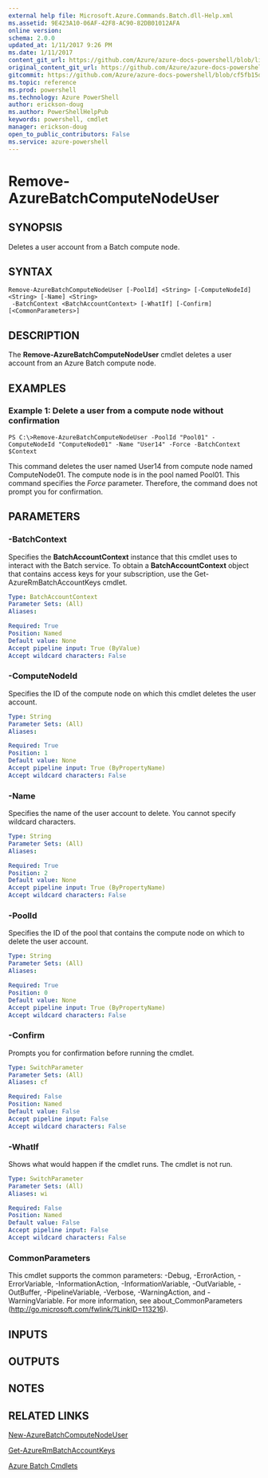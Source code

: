 ```yaml
---
external help file: Microsoft.Azure.Commands.Batch.dll-Help.xml
ms.assetid: 9E423A10-06AF-42F8-AC90-82DB01012AFA
online version: 
schema: 2.0.0
updated_at: 1/11/2017 9:26 PM
ms.date: 1/11/2017
content_git_url: https://github.com/Azure/azure-docs-powershell/blob/live/azureps-cmdlets-docs/ResourceManager/AzureRM.Batch/v2.4.0/Remove-AzureBatchComputeNodeUser.md
original_content_git_url: https://github.com/Azure/azure-docs-powershell/blob/live/azureps-cmdlets-docs/ResourceManager/AzureRM.Batch/v2.4.0/Remove-AzureBatchComputeNodeUser.md
gitcommit: https://github.com/Azure/azure-docs-powershell/blob/cf5fb15dcd1fe2c86458f47e1a11dc88817021fc/azureps-cmdlets-docs/ResourceManager/AzureRM.Batch/v2.4.0/Remove-AzureBatchComputeNodeUser.md
ms.topic: reference
ms.prod: powershell
ms.technology: Azure PowerShell
author: erickson-doug
ms.author: PowerShellHelpPub
keywords: powershell, cmdlet
manager: erickson-doug
open_to_public_contributors: False
ms.service: azure-powershell
---
```


# Remove-AzureBatchComputeNodeUser

## SYNOPSIS
Deletes a user account from a Batch compute node.

## SYNTAX

```
Remove-AzureBatchComputeNodeUser [-PoolId] <String> [-ComputeNodeId] <String> [-Name] <String>
 -BatchContext <BatchAccountContext> [-WhatIf] [-Confirm] [<CommonParameters>]
```

## DESCRIPTION
The **Remove-AzureBatchComputeNodeUser** cmdlet deletes a user account from an Azure Batch compute node.

## EXAMPLES

### Example 1: Delete a user from a compute node without confirmation
```
PS C:\>Remove-AzureBatchComputeNodeUser -PoolId "Pool01" -ComputeNodeId "ComputeNode01" -Name "User14" -Force -BatchContext $Context
```

This command deletes the user named User14 from compute node named ComputeNode01.
The compute node is in the pool named Pool01.
This command specifies the *Force* parameter.
Therefore, the command does not prompt you for confirmation.

## PARAMETERS

### -BatchContext
Specifies the **BatchAccountContext** instance that this cmdlet uses to interact with the Batch service.
To obtain a **BatchAccountContext** object that contains access keys for your subscription, use the Get-AzureRmBatchAccountKeys cmdlet.

```yaml
Type: BatchAccountContext
Parameter Sets: (All)
Aliases: 

Required: True
Position: Named
Default value: None
Accept pipeline input: True (ByValue)
Accept wildcard characters: False
```

### -ComputeNodeId
Specifies the ID of the compute node on which this cmdlet deletes the user account.

```yaml
Type: String
Parameter Sets: (All)
Aliases: 

Required: True
Position: 1
Default value: None
Accept pipeline input: True (ByPropertyName)
Accept wildcard characters: False
```

### -Name
Specifies the name of the user account to delete.
You cannot specify wildcard characters.

```yaml
Type: String
Parameter Sets: (All)
Aliases: 

Required: True
Position: 2
Default value: None
Accept pipeline input: True (ByPropertyName)
Accept wildcard characters: False
```

### -PoolId
Specifies the ID of the pool that contains the compute node on which to delete the user account.

```yaml
Type: String
Parameter Sets: (All)
Aliases: 

Required: True
Position: 0
Default value: None
Accept pipeline input: True (ByPropertyName)
Accept wildcard characters: False
```

### -Confirm
Prompts you for confirmation before running the cmdlet.

```yaml
Type: SwitchParameter
Parameter Sets: (All)
Aliases: cf

Required: False
Position: Named
Default value: False
Accept pipeline input: False
Accept wildcard characters: False
```

### -WhatIf
Shows what would happen if the cmdlet runs.
The cmdlet is not run.

```yaml
Type: SwitchParameter
Parameter Sets: (All)
Aliases: wi

Required: False
Position: Named
Default value: False
Accept pipeline input: False
Accept wildcard characters: False
```

### CommonParameters
This cmdlet supports the common parameters: -Debug, -ErrorAction, -ErrorVariable, -InformationAction, -InformationVariable, -OutVariable, -OutBuffer, -PipelineVariable, -Verbose, -WarningAction, and -WarningVariable. For more information, see about_CommonParameters (http://go.microsoft.com/fwlink/?LinkID=113216).

## INPUTS

## OUTPUTS

## NOTES

## RELATED LINKS

[New-AzureBatchComputeNodeUser](xref:ResourceManager/AzureRM.Batch/v2.4.0/New-AzureBatchComputeNodeUser.md)

[Get-AzureRmBatchAccountKeys](xref:ResourceManager/AzureRM.Batch/v2.4.0/Get-AzureRmBatchAccountKeys.md)

[Azure Batch Cmdlets](xref:ResourceManager/AzureRM.Batch/v2.4.0/AzureRM.Batch.md)


